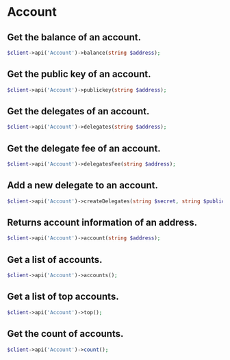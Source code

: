 # Account

## Get the balance of an account.

```php
$client->api('Account')->balance(string $address);
```

## Get the public key of an account.

```php
$client->api('Account')->publickey(string $address);
```

## Get the delegates of an account.

```php
$client->api('Account')->delegates(string $address);
```

## Get the delegate fee of an account.

```php
$client->api('Account')->delegatesFee(string $address);
```

## Add a new delegate to an account.

```php
$client->api('Account')->createDelegates(string $secret, string $publicKey, string $secondSecret);
```

## Returns account information of an address.

```php
$client->api('Account')->account(string $address);
```

## Get a list of accounts.

```php
$client->api('Account')->accounts();
```

## Get a list of top accounts.

```php
$client->api('Account')->top();
```

## Get the count of accounts.

```php
$client->api('Account')->count();
```
